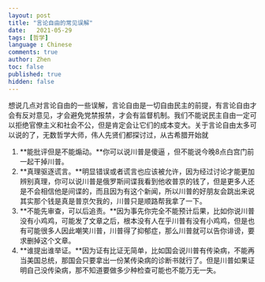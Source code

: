 ```yaml
---
layout: post
title: "言论自由的常见误解"
date:   2021-05-29
tags: [哲学]
language : Chinese
comments: true
author: Zhen
toc: false
published: true
hidden: false
---
```

想说几点对言论自由的一些误解，言论自由是一切自由民主的前提，有言论自由才会有反对意见，才会避免党禁报禁，才会有监督机制。我们不能说民主自由一定可以拒绝官僚主义和社会不公，但是肯定会让它们的成本变大。关于言论自由太多可以说的了，无数哲学大师，伟人先贤们都探讨过，从古希腊开始就

 1. **能批评但是不能煽动。**你可以说川普是傻逼 ，但不能说今晚8点白宫门前一起干掉川普。
 2. **真理驱逐谎言。**明显错误或者谎言也应该被允许，因为经过讨论才能更加辨别真理，你可以说川普是俄罗斯间谍我看到他收普京的钱了，但是更多人还是不会相信他是间谍的，而且因为有这个新闻，所以川普的好朋友会跳出来说其实那个钱是真是普京欠我的，川普只是顺路帮我拿了一下。
 3. **不能先审查，可以后追责。**因为事先你完全不能预计后果，比如你说川普没有小鸡鸡，可能发了文章之后，根本没有人在乎川普有没有小鸡鸡，但是也有可能很多人因此嘲笑川普，川普得了抑郁症，那么川普就可以告你诽谤，要求删掉这个文章。
 4. **谁提出谁举证。**因为证有比证无简单，比如国会说川普有传染病，不能再当美国总统，那国会只要拿出一份某传染病的诊断书就行了。但是川普如果证明自己没传染病，那不知道要做多少种检查可能也不能万无一失。

<!--stackedit_data:
eyJoaXN0b3J5IjpbLTE5NjA1MjQ2MjgsMTAxNzI3NzA5MCwxMD
E5ODY5OTczLC0xODIyOTQwNzQzXX0=
-->